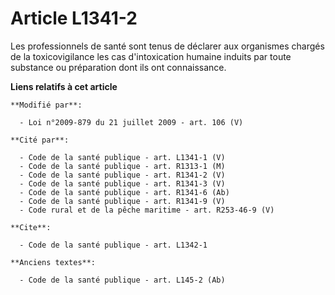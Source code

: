 # Article L1341-2

Les professionnels de santé sont tenus de déclarer aux organismes chargés de la toxicovigilance les cas d'intoxication
humaine induits par toute substance ou préparation dont ils ont connaissance.

**Liens relatifs à cet article**

	**Modifié par**:

	  - Loi n°2009-879 du 21 juillet 2009 - art. 106 (V)

	**Cité par**:

	  - Code de la santé publique - art. L1341-1 (V)
	  - Code de la santé publique - art. R1313-1 (M)
	  - Code de la santé publique - art. R1341-2 (V)
	  - Code de la santé publique - art. R1341-3 (V)
	  - Code de la santé publique - art. R1341-6 (Ab)
	  - Code de la santé publique - art. R1341-9 (V)
	  - Code rural et de la pêche maritime - art. R253-46-9 (V)

	**Cite**:

	  - Code de la santé publique - art. L1342-1

	**Anciens textes**:

	  - Code de la santé publique - art. L145-2 (Ab)
